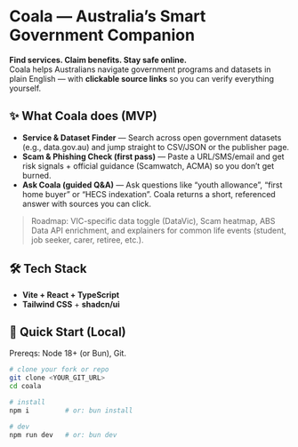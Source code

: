 # Coala — Australia’s Smart Government Companion

**Find services. Claim benefits. Stay safe online.**  
Coala helps Australians navigate government programs and datasets in plain English — with **clickable source links** so you can verify everything yourself.

## ✨ What Coala does (MVP)
- **Service & Dataset Finder** — Search across open government datasets (e.g., data.gov.au) and jump straight to CSV/JSON or the publisher page.
- **Scam & Phishing Check (first pass)** — Paste a URL/SMS/email and get risk signals + official guidance (Scamwatch, ACMA) so you don’t get burned.
- **Ask Coala (guided Q&A)** — Ask questions like “youth allowance”, “first home buyer” or “HECS indexation”. Coala returns a short, referenced answer with sources you can click.

> Roadmap: VIC-specific data toggle (DataVic), Scam heatmap, ABS Data API enrichment, and explainers for common life events (student, job seeker, carer, retiree, etc.).

## 🛠️ Tech Stack
- **Vite + React + TypeScript**
- **Tailwind CSS** + **shadcn/ui**

## 🚀 Quick Start (Local)
Prereqs: Node 18+ (or Bun), Git.

```bash
# clone your fork or repo
git clone <YOUR_GIT_URL>
cd coala

# install
npm i         # or: bun install

# dev
npm run dev   # or: bun dev
